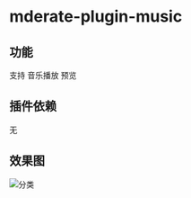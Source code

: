 # mderate-plugin-music

## 功能

支持 音乐播放 预览

## 插件依赖

无

## 效果图

![分类](https://qiniu.moderate.run/plugins/moderate-plugin-music/player/music.gif)
